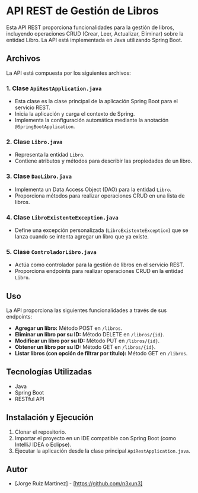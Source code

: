# API REST de Gestión de Libros

Esta API REST proporciona funcionalidades para la gestión de libros, incluyendo operaciones CRUD (Crear, Leer, Actualizar, Eliminar) sobre la entidad Libro. La API está implementada en Java utilizando Spring Boot.

## Archivos

La API está compuesta por los siguientes archivos:

### 1. Clase `ApiRestApplication.java`

- Esta clase es la clase principal de la aplicación Spring Boot para el servicio REST.
- Inicia la aplicación y carga el contexto de Spring.
- Implementa la configuración automática mediante la anotación `@SpringBootApplication`.

### 2. Clase `Libro.java`

- Representa la entidad `Libro`.
- Contiene atributos y métodos para describir las propiedades de un libro.

### 3. Clase `DaoLibro.java`

- Implementa un Data Access Object (DAO) para la entidad `Libro`.
- Proporciona métodos para realizar operaciones CRUD en una lista de libros.

### 4. Clase `LibroExistenteException.java`

- Define una excepción personalizada (`LibroExistenteException`) que se lanza cuando se intenta agregar un libro que ya existe.

### 5. Clase `ControladorLibro.java`

- Actúa como controlador para la gestión de libros en el servicio REST.
- Proporciona endpoints para realizar operaciones CRUD en la entidad `Libro`.

## Uso

La API proporciona las siguientes funcionalidades a través de sus endpoints:

- **Agregar un libro:** Método POST en `/libros`.
- **Eliminar un libro por su ID:** Método DELETE en `/libros/{id}`.
- **Modificar un libro por su ID:** Método PUT en `/libros/{id}`.
- **Obtener un libro por su ID:** Método GET en `/libros/{id}`.
- **Listar libros (con opción de filtrar por título):** Método GET en `/libros`.

## Tecnologías Utilizadas

- Java
- Spring Boot
- RESTful API

## Instalación y Ejecución

1. Clonar el repositorio.
2. Importar el proyecto en un IDE compatible con Spring Boot (como IntelliJ IDEA o Eclipse).
3. Ejecutar la aplicación desde la clase principal `ApiRestApplication.java`.


## Autor

- [Jorge Ruiz Martinez] - [https://github.com/n3xun3]

